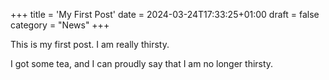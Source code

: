 +++
title = 'My First Post'
date = 2024-03-24T17:33:25+01:00
draft = false
category = "News"
+++

This is my first post. I am really thirsty.

<!--more-->

I got some tea, and I can proudly say that I am no longer thirsty.
